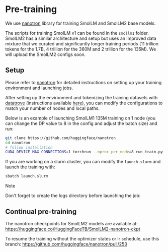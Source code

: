 # Pre-training
We use [nanotron](https://github.com/huggingface/nanotron/) library for training SmolLM and SmolLM2 base models.

The scripts for training SmolLM v1 can be found in the `smollm1` folder. SmolLM2 has a similar architecture and setup but uses an improved data mixture that we curated and significantly longer training periods (11 trillion tokens for the 1.7B, 4 trillion for the 360M and 2 trillion for the 135M). We will upload the SmolLM2 configs soon.

## Setup

Please refer to [nanotron](https://github.com/huggingface/nanotron/) for detailed instructions on setting up your training environment and launching jobs.

After setting up the environment and tokenizing the training datasets with [datatrove](https://github.com/huggingface/datatrove) (instructions available [here](https://github.com/huggingface/nanotron/blob/main/docs/nanoset.md#nanosets)), you can modify the configurations to match your number of nodes and local paths.

Below is an example of launching SmolLM1 135M training on 1 node (you can change the DP value to 8 in the config and adjust the batch size) and run:

```bash
git clone https://github.com/huggingface/nanotron
cd nanotron
# follow installation
CUDA_DEVICE_MAX_CONNECTIONS=1 torchrun --nproc_per_node=8 run_train.py --config-file smollm1/config_smollm1_135M.yaml
```

If you are working on a slurm cluster, you can modify the `launch.slurm` and launch the training with:

```bash
sbatch launch.slurm
```
> [!NOTE]
> Don't forget to create the logs directory before launching the job:

## Continual pre-training

The nanotron checkpoints for SmolLM2 models are available at: https://huggingface.co/HuggingFaceTB/SmolLM2-nanotron-ckpt 

To resume the training without the optimizer states or lr schedule, use this branch: https://github.com/huggingface/nanotron/pull/253